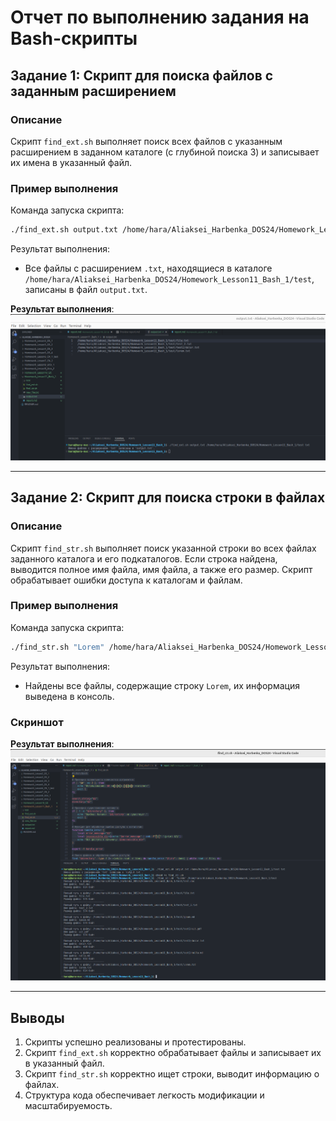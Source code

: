 
# Отчет по выполнению задания на Bash-скрипты

## Задание 1: Скрипт для поиска файлов с заданным расширением

### Описание
Скрипт `find_ext.sh` выполняет поиск всех файлов с указанным расширением в заданном каталоге (с глубиной поиска 3) и записывает их имена в указанный файл.

### Пример выполнения
Команда запуска скрипта:
```bash
./find_ext.sh output.txt /home/hara/Aliaksei_Harbenka_DOS24/Homework_Lesson11_Bash_1/test txt
```

Результат выполнения:
- Все файлы с расширением `.txt`, находящиеся в каталоге `/home/hara/Aliaksei_Harbenka_DOS24/Homework_Lesson11_Bash_1/test`, записаны в файл `output.txt`.

**Результат выполнения**:
![Результат выполнения](images/1.png)

---

## Задание 2: Скрипт для поиска строки в файлах

### Описание
Скрипт `find_str.sh` выполняет поиск указанной строки во всех файлах заданного каталога и его подкаталогов. Если строка найдена, выводится полное имя файла, имя файла, а также его размер. Скрипт обрабатывает ошибки доступа к каталогам и файлам.

### Пример выполнения
Команда запуска скрипта:
```bash
./find_str.sh "Lorem" /home/hara/Aliaksei_Harbenka_DOS24/Homework_Lesson11_Bash_1/test
```

Результат выполнения:
- Найдены все файлы, содержащие строку `Lorem`, их информация выведена в консоль.

### Скриншот
**Результат выполнения**:
![Результат выполнения](images/2.png)

---

## Выводы
1. Скрипты успешно реализованы и протестированы.
2. Скрипт `find_ext.sh` корректно обрабатывает файлы и записывает их в указанный файл.
3. Скрипт `find_str.sh` корректно ищет строки, выводит информацию о файлах.
4. Структура кода обеспечивает легкость модификации и масштабируемость.
